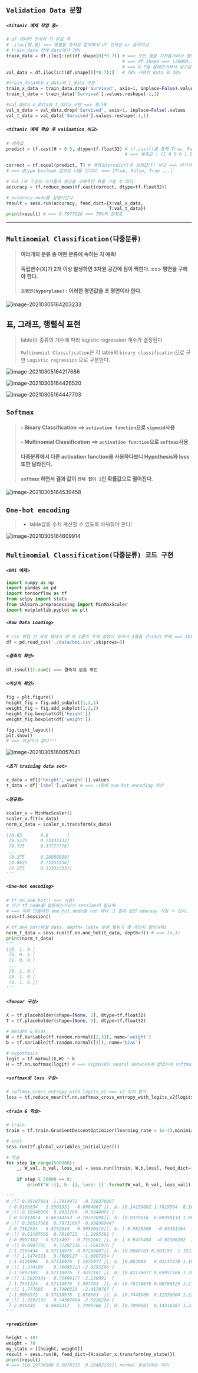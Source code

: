 ## `Validation Data 분할`

##### `<titanic 예제 작업 중>`

```python
# df 데이터 전처리 다 완료 후
# .iloc[행,열] ==> 행열을 숫자로 입력해서 df 인덱싱 or 슬라이싱
# train_data 전체 data에서 70%
train_data = df.iloc[:int(df.shape[0]*0.7)] # ==> 모든 열을 가져올거라서 행만 슬라이싱
											# ==> df.shape ==> (20000,3) 
											# ==> 0.7을 곱해준거라서 실수값 떨어져... int 바꿔줘야 해
val_data = df.iloc[int(df.shape[0]*0.7):]	# 70% 사용한 data 외 30%

#train_data에서 x_data와 t_data 구분
train_x_data = train_data.drop('Survived', axis=1, inplace=False).values
train_t_data = train_data['Survived'].values.reshape(-1,1)

#val_data x_data와 t_data 구분 ==> 평가용
val_x_data = val_data.drop('Survived', axis=1, inplace=False).values
val_t_data = val_data['Survived'].values.reshape(-1,1)
```



##### `<titanic 예제 학습 후 validation 비교>`

```python
# 예측값
predict = tf.cast(H > 0.5, dtype=tf.float32) # tf.cast()를 통해 True, False bool dtype을 float dtype으로 변동
											 # ==> 예측값 : [1 0 0 0 1 0 1 0]
    
correct = tf.equal(predict, T) # 예측값(predict)과 실제값(T) 비교 ==> 여기서 T : val_t_data 넣어줄거야!
# ==> dtype boolean 값으로 나올 것이다. ==> [True, False, True ...]

# 0과 1로 구성된 숫자들의 평균을 구해주면 확률 구할 수 있다.
accuracy = tf.reduce_mean(tf.cast(correct, dtype=tf.float32))

# accuracy node를 실행시킨다.
result = sess.run(accuracy, feed_dict={X:val_x_data,
                                       T:val_t_data})
print(result) # ==> 0.7977528 ==> 79%의 정확도
```



---



## `Multinomial Classification(다중분류)` 

> #### 여러개의 분류 중 어떤 분류에 속하는 지 예측!
>
> #### 독립변수(X)가 2개 이상 발생하면 3차원 공간에 점이 찍힌다. ==> 평면을 구해야 한다.
>
> #### `초평면(hyperplane)` : 이러한 평면값을 초 평면이라 한다.

![image-20210305164203233](md-images/image-20210305164203233.png)



## 표, 그래프, 행렬식 표현

> lable(t) 종류의 개수에 따라 logistic regression 개수가 결정된다.
>
> `Multinomial Classification`은 각 lable의 `binary classification`으로 구한 `Logistic regression` 으로 구분한다.

![image-20210305164217686](md-images/image-20210305164217686.png)

![image-20210305164426520](md-images/image-20210305164426520.png)

![image-20210305164447703](md-images/image-20210305164447703.png)



## `Softmax`

> #### - Binary Classification ==> `activation function`으로 `sigmoid`사용
>
> #### - Multinomial Classification ==> `activation function`으로 `softmax`사용
>
> #### 다중분류에서 다른 activation function을 사용하다보니 Hypothesis와 loss 또한 달라진다. 
>
> #### `softmax` 하면서 결과 값이 `전체 합이 1`인 확률값으로 떨어진다.

![image-20210305164539458](md-images/image-20210305164539458.png)



## `One-hot encoding`

> - lable값을 수치 계산할 수 있도록 바꿔줘야 한다!

![image-20210305164609914](md-images/image-20210305164609914.png)





## `Multinomial Classification(다중분류) 코드 구현` 

#### `<BMI 예제>`

```python
import numpy as np
import pandas as pd
import tensorflow as tf
from scipy import stats
from sklearn.preprocessing import MinMaxScaler
import matplotlib.pyplot as plt
```



##### `<Raw Data Loading>`

```python
# csv 파일 안 자료 형태가 맨 위 3줄이 주석 설명이 있어서 3줄을 건너띄기 위해 ==> skiprows=3
df = pd.read_csv('./data/bmi.csv',skiprows=3)
```



##### `<결측치 확인>`

```python
df.isnull().sum() ==> 결측치 없음 확인
```



##### `<이상치 확인>`

```python
fig = plt.figure()
height_fig = fig.add_subplot(1,2,1)
weight_fig = fig.add_subplot(1,2,2)
height_fig.boxplot(df['height'])
weight_fig.boxplot(df['weight'])

fig.tight_layout()
plt.show()
# ==> 이상치가 없다!!!
```

![image-20210305160057041](md-images/image-20210305160057041.png)

##### `<초기 training data set>`

```python
x_data = df[['height','weight']].values
t_data = df['label'].values # ==> 나중에 one-hot encoding 처리
```



##### `<정규화>`

```python
scaler_x = MinMaxScaler()
scaler_x.fit(x_data)
norm_x_data = scaler_x.transform(x_data)
'''
[[0.85       0.8       ]
 [0.5125     0.73333333]
 [0.725      0.37777778]
 ...
 [0.375      0.28888889]
 [0.8625     0.75555556]
 [0.275      0.13333333]]
'''
```



##### `<One-hot encoding>`

```python
# tf.nn.one_hot() ==> 사용!
# 이건 tf node를 활용하는거라서 session이 필요해
# ==> 이미 만들어진 one_hot node를 run 해야 그 결과 값인 ndaraay 가질 수 있다.
sess=tf.Session()

# tf.one_hot(바꿀 data, depth= lable 분류 범위가 몇 개인지 알아야해)
norm_t_data = sess.run(tf.nn.one_hot(t_data, depth=3)) # ==> (n,3)
print(norm_t_data)
'''
[[0. 1. 0.]
 [0. 0. 1.]
 [1. 0. 0.]
 ...
 [0. 1. 0.]
 [0. 1. 0.]
 [0. 1. 0.]]
'''
```



##### `<Tensor 구성>`

```python
X = tf.placeholder(shape=[None, 2], dtype=tf.float32)
T = tf.placeholder(shape=[None, 3], dtype=tf.float32)

# Weight & bias
W = tf.Variable(tf.random.normal([2,3]), name='weight')
b = tf.Variable(tf.random.normal([3]), name='bias')

# Hypothesis
logit = tf.matmul(X,W) + b
H = tf.nn.softmax(logit) # ==> sigmoid는 neural network에 없었는데 softmax는 nn 안에 있네
```



##### `<softmax로 loss 구성>`

```python
# softmax_cross_entropy_with_logits_v2 ==> v2 잊지 말자
loss = tf.reduce_mean(tf.nn.softmax_cross_entropy_with_logits_v2(logits=logit, labels=T))
```



##### `<train & 학습>`

```python
# train
train = tf.train.GradientDescentOptimizer(learning_rate = 1e-4).minimize(loss)

# init
sess.run(tf.global_variables_initializer())

# 학습
for step in range(500000):
    _, W_val, b_val, loss_val = sess.run([train, W,b,loss], feed_dict={X:norm_x_data,
                                                                       T:norm_t_data})
    if step % 50000 == 0:
        print('W :{}, b: {}, loss: {}'.format(W_val, b_val, loss_val))
        
'''
W :[[-0.95187664  1.7914972  -0.73637086]
 [-0.6169554   1.5501331  -0.6064607 ]], b: [0.14159082 1.7819564  0.1661689 ], loss: 2.853422164916992
W :[[-0.10548066  0.8931269  -0.6844001 ]
 [-0.52411014  0.66344553  0.18737894]], b: [0.9329616  0.09350133 1.0632492 ], loss: 1.0064729452133179
W :[[ 0.30517966  0.79731697 -0.99896944]
 [-0.7582531   0.5792054   0.50590515]], b: [ 0.9829588  -0.03481164  1.1415488 ], loss: 0.9079359173774719
W :[[ 0.62197566  0.7810722  -1.2995381 ]
 [-0.9997182   0.5713497   0.7551661 ]], b: [ 0.9475494  -0.02300202  1.1644909 ], loss: 0.8451257944107056
W :[[ 0.8987705   0.77287316 -1.5681076 ]
 [-1.2169434   0.57118976  0.97269887]], b: [0.9048783 0.003193  1.1822466], loss: 0.7958375811576843
W :[[ 1.1474191   0.7669127  -1.8097234 ]
 [-1.4119996   0.57118976  1.1675977 ]], b: [0.863084   0.03147478 1.1949176 ], loss: 0.7559860944747925
W :[[ 1.374109    0.76095223 -2.0295296 ]
 [-1.5892103   0.57118976  1.3452101 ]], b: [0.82136077 0.05957586 1.2068385 ], loss: 0.7229124903678894
W :[[ 1.5829334   0.75499177 -2.230991  ]
 [-1.7511224   0.57118976  1.507783  ]], b: [0.78228676 0.08760525 1.2187594 ], loss: 0.694985568523407
W :[[ 1.777605    0.7490313  -2.4179707 ]
 [-1.9006572   0.57118976  1.658683  ]], b: [0.7448609  0.11556004 1.2299992 ], loss: 0.6709015369415283
W :[[ 1.9592158   0.74307084 -2.5926204 ]
 [-2.039435    0.5685317   1.7995706 ]], b: [0.7090981  0.14316387 1.2383544 ], loss: 0.6498962640762329
'''        

```



##### `<prediction>`

```python
height = 187
weight = 78
my_state = [[height, weight]]
result = sess.run(H, feed_dict={X:scaler_x.transform(my_state)})
print(result) 
# ==> [[0.19734508 0.5078333  0.29482165]] normal 정상이라는 의미
```

